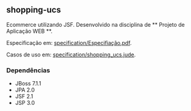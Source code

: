 ## shopping-ucs

Ecommerce utilizando JSF. Desenvolvido na disciplina de ** Projeto de Aplicação WEB **.

Especificação em: [specification/Especifiação.pdf](https://github.com/alesshh/shopping-ucs/tree/master/specification/Especifiação.pdf).

Casos de uso em: [specification/shopping_ucs.jude](https://github.com/alesshh/shopping-ucs/tree/master/specification/shopping_ucs.jude).

### Dependências

- JBoss 7.1.1
- JPA 2.0
- JSF 2.1
- JSP 3.0